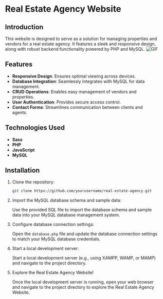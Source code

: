 # Real Estate Agency Website

## Introduction

This website  is designed to serve as a solution for managing properties and vendors for a real estate agency. It features a sleek and responsive design, along with robust backend functionality powered by PHP and MySQL.
![GIF](https://media.giphy.com/media/lgX2xswzXaGGffCsu1/giphy.gif)
## Features

- **Responsive Design**: Ensures optimal viewing across devices.
- **Database Integration**: Seamlessly integrates with MySQL for data management.
- **CRUD Operations**: Enables easy management of vendors and properties.
- **User Authentication**: Provides secure access control.
- **Contact Forms**: Streamlines communication between clients and agents.

## Technologies Used

- **Sass**
- **PHP**
- **JavaScript**
- **MySQL**

## Installation
1. Clone the repository:

   ```bash
   git clone https://github.com/yourusername/real-estate-agency.git
   ```

2. Import the MySQL database schema and sample data:

   Use the provided SQL file to import the database schema and sample data into your MySQL database management system.

3. Configure database connection settings:

   Open the `database.php` file and update the database connection settings to match your MySQL database credentials.

4. Start a local development server:

   Start a local development server (e.g., using XAMPP, WAMP, or MAMP) and navigate to the project directory.

5. Explore the Real Estate Agency Website!

   Once the local development server is running, open your web browser and navigate to the project directory to explore the Real Estate Agency Website.


